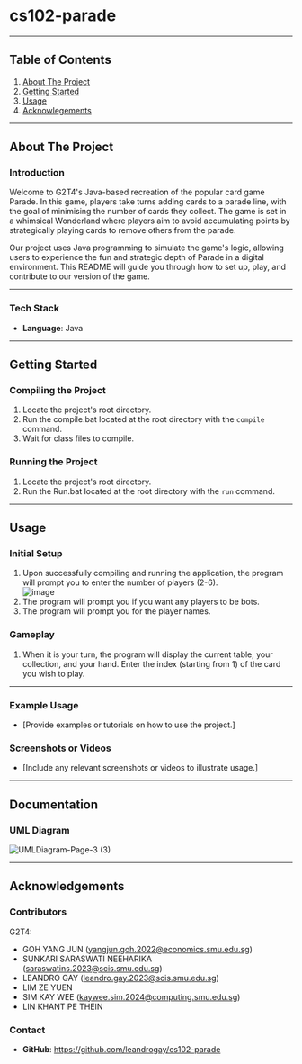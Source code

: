 # cs102-parade

---

## Table of Contents
1. [About The Project](#about-the-project)
2. [Getting Started](#getting-started)
3. [Usage](#usage)
4. [Acknowlegements](#acknowledgements)

---

## About The Project
### Introduction
Welcome to G2T4's Java-based recreation of the popular card game Parade. In this game, players take turns adding cards to a parade line, with the goal of minimising the number of cards they collect. The game is set in a whimsical Wonderland where players aim to avoid accumulating points by strategically playing cards to remove others from the parade.

Our project uses Java programming to simulate the game's logic, allowing users to experience the fun and strategic depth of Parade in a digital environment. This README will guide you through how to set up, play, and contribute to our version of the game.

---

### Tech Stack

- **Language**: Java

---

## Getting Started
### Compiling the Project

1. Locate the project's root directory. 
2. Run the compile.bat located at the root directory with the `compile` command.
3. Wait for class files to compile.

### Running the Project

1. Locate the project's root directory. 
2. Run the Run.bat located at the root directory with the `run` command.

---

## Usage
### Initial Setup
1. Upon successfully compiling and running the application, the program will prompt you to enter the number of players (2-6).
<br>![image](https://github.com/user-attachments/assets/2e9ac0f2-c2b4-477e-ac50-0ff38f1f8df3)
2. The program will prompt you if you want any players to be bots.
3. The program will prompt you for the player names.

### Gameplay
1. When it is your turn, the program will display the current table, your collection, and your hand. Enter the index (starting from 1) of the card you wish to play. 

-----

### Example Usage

- [Provide examples or tutorials on how to use the project.]

### Screenshots or Videos

- [Include any relevant screenshots or videos to illustrate usage.]

---

## Documentation
### UML Diagram
![UMLDiagram-Page-3 (3)](https://github.com/user-attachments/assets/155ded74-1f9d-4b63-a553-56da77ee85aa)

---

## Acknowledgements 
### Contributors
G2T4: 
- GOH YANG JUN (yangjun.goh.2022@economics.smu.edu.sg)
- SUNKARI SARASWATI NEEHARIKA (saraswatins.2023@scis.smu.edu.sg) 
- LEANDRO GAY (leandro.gay.2023@scis.smu.edu.sg)
- LIM ZE YUEN
- SIM KAY WEE (kaywee.sim.2024@computing.smu.edu.sg)
- LIN KHANT PE THEIN

### Contact
- **GitHub**: https://github.com/leandrogay/cs102-parade
